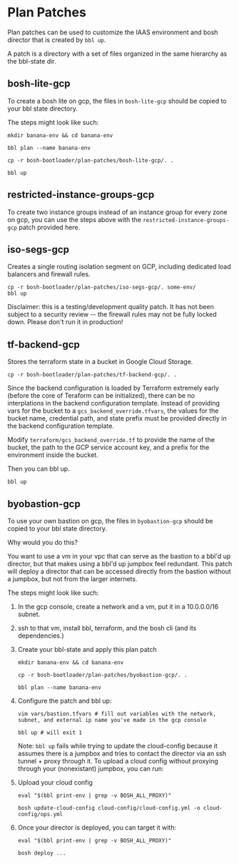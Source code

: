 # Plan Patches

Plan patches can be used to customize the IAAS
environment and bosh director that is created by
`bbl up`.

A patch is a directory with a set of files
organized in the same hierarchy as the bbl-state dir.

## bosh-lite-gcp

To create a bosh lite on gcp, the files in `bosh-lite-gcp`
should be copied to your bbl state directory.

The steps might look like such:

```
mkdir banana-env && cd banana-env

bbl plan --name banana-env

cp -r bosh-bootloader/plan-patches/bosh-lite-gcp/. .

bbl up
```


## restricted-instance-groups-gcp

To create two instance groups instead of an instance group for every zone on gcp,
you can use the steps above with the `restricted-instance-groups-gcp` patch
provided here.

## iso-segs-gcp

Creates a single routing isolation segment on GCP, including dedicated load balancers and firewall rules.

```
cp -r bosh-bootloader/plan-patches/iso-segs-gcp/. some-env/
bbl up
```

Disclaimer: this is a testing/development quality patch.  It has not been subject to a security review -- the firewall rules may not be fully locked down.
Please don't run it in production!


## tf-backend-gcp

Stores the terraform state in a bucket in Google Cloud Storage.

```
cp -r bosh-bootloader/plan-patches/tf-backend-gcp/. .
```

Since the backend configuration is loaded by Terraform extremely early (before
the core of Teraform can be initialized), there can be no interplations in the backend
configuration template. Instead of providing vars for the bucket to a `gcs_backend_override.tfvars`,
the values for the bucket name, credential path, and state prefix must be provided directly
in the backend configuration template.

Modify `terraform/gcs_backend_override.tf` to provide the name of the bucket, the path to
the GCP service account key, and a prefix for the environment inside the bucket.

Then you can bbl up.

```
bbl up
```

## byobastion-gcp

To use your own bastion on gcp, the files in `byobastion-gcp`
should be copied to your bbl state directory.

Why would you do this?

You want to use a vm in your vpc that can serve
as the bastion to a bbl'd up director, but that makes
using a bbl'd up jumpbox feel redundant. This patch
will deploy a director that can be accessed directly from the
bastion without a jumpbox, but not from the larger internets.

The steps might look like such:

1. In the gcp console, create a network and a vm, put it in a 10.0.0.0/16 subnet.
1. ssh to that vm, install bbl, terraform, and the bosh cli (and its dependencies.)
1. Create your bbl-state and apply this plan patch
    ```
    mkdir banana-env && cd banana-env

    cp -r bosh-bootloader/plan-patches/byobastion-gcp/. .

    bbl plan --name banana-env
    ```

1. Configure the patch and bbl up:
    ```
    vim vars/bastion.tfvars # fill out variables with the network, subnet, and external ip name you've made in the gcp console

    bbl up # will exit 1
    ```
    Note: `bbl up` fails while trying to update the cloud-config
    because it assumes there is a jumpbox and tries to contact the director
    via an ssh tunnel + proxy through it. To upload a cloud config without proxying
    through your (nonexistant) jumpbox, you can run:

1. Upload your cloud config
    ```
    eval "$(bbl print-env | grep -v BOSH_ALL_PROXY)"

    bosh update-cloud-config cloud-config/cloud-config.yml -o cloud-config/ops.yml
    ```
1. Once your director is deployed, you can target it with:
    ```
    eval "$(bbl print-env | grep -v BOSH_ALL_PROXY)"

    bosh deploy ...
    ```

